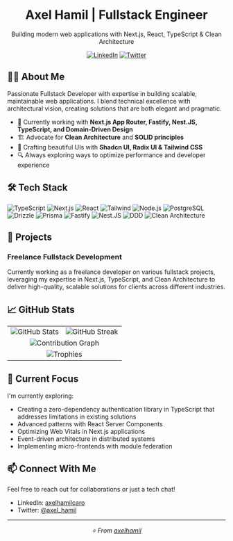 <!-- HEADER -->
<div align="center">
  <h1>Axel Hamil | Fullstack Engineer</h1>
  <p>Building modern web applications with Next.js, React, TypeScript & Clean Architecture</p>
  
  [![LinkedIn](https://img.shields.io/badge/LinkedIn-0A66C2?style=for-the-badge&logo=linkedin&logoColor=white)](https://linkedin.com/in/axelhamilcaro)
  [![Twitter](https://img.shields.io/badge/Twitter-1DA1F2?style=for-the-badge&logo=twitter&logoColor=white)](https://twitter.com/axel_hamil)
</div>

## 👨‍💻 About Me

Passionate Fullstack Developer with expertise in building scalable, maintainable web applications. I blend technical excellence with architectural vision, creating solutions that are both elegant and pragmatic.

- 🚀 Currently working with **Next.js App Router, Fastify, Nest.JS, TypeScript, and Domain-Driven Design**
- 🏗️ Advocate for **Clean Architecture** and **SOLID principles**
- 🎨 Crafting beautiful UIs with **Shadcn UI, Radix UI & Tailwind CSS**
- 🔍 Always exploring ways to optimize performance and developer experience

## 🛠️ Tech Stack

<div>
  <!-- Frontend -->
  <img src="https://img.shields.io/badge/TypeScript-3178C6?style=for-the-badge&logo=typescript&logoColor=white" alt="TypeScript" />
  <img src="https://img.shields.io/badge/Next.js-000000?style=for-the-badge&logo=next.js&logoColor=white" alt="Next.js" />
  <img src="https://img.shields.io/badge/React-61DAFB?style=for-the-badge&logo=react&logoColor=black" alt="React" />
  <img src="https://img.shields.io/badge/Tailwind_CSS-06B6D4?style=for-the-badge&logo=tailwind-css&logoColor=white" alt="Tailwind" />
  
  <!-- Backend -->
  <img src="https://img.shields.io/badge/Node.js-339933?style=for-the-badge&logo=node.js&logoColor=white" alt="Node.js" />
  <img src="https://img.shields.io/badge/PostgreSQL-4169E1?style=for-the-badge&logo=postgresql&logoColor=white" alt="PostgreSQL" />
  <img src="https://img.shields.io/badge/Drizzle-000000?style=for-the-badge&logo=drizzle&logoColor=white" alt="Drizzle" />
  <img src="https://img.shields.io/badge/Prisma-2D3748?style=for-the-badge&logo=prisma&logoColor=white" alt="Prisma" />
  <img src="https://img.shields.io/badge/Fastify-000000?style=for-the-badge&logo=fastify&logoColor=white" alt="Fastify" />
  <img src="https://img.shields.io/badge/Nest.JS-E02344?style=for-the-badge&logo=nestjs&logoColor=white" alt="Nest.JS" />
  
  <!-- Tools & Practices -->
  <img src="https://img.shields.io/badge/DDD-FF6B6B?style=for-the-badge&logoColor=white" alt="DDD" />
  <img src="https://img.shields.io/badge/Clean_Architecture-4FC08D?style=for-the-badge&logoColor=white" alt="Clean Architecture" />
</div>

## 💼 Projects

### Freelance Fullstack Development

Currently working as a freelance developer on various fullstack projects, leveraging my expertise in Next.js, TypeScript, and Clean Architecture to deliver high-quality, scalable solutions for clients across different industries.

## 📈 GitHub Stats

<div align="center">

<table>
  <tr>
    <td>
      <img src="https://github-readme-stats.vercel.app/api?username=axelhamil&show_icons=true&theme=catppuccin_mocha&hide_border=true&include_all_commits=true&count_private=true" alt="GitHub Stats" />
    </td>
    <td>
      <img src="https://github-readme-streak-stats.herokuapp.com?user=axelhamil&theme=catppuccin_mocha&hide_border=true" alt="GitHub Streak" />
    </td>
  </tr>
  <tr>
    <td colspan="2" align="center">
<img src="https://github-readme-activity-graph.vercel.app/graph?username=axelhamil&bg_color=24273a&color=cad3f5&line=cba6f7&point=8bd5ca&area=true&hide_border=true" alt="Contribution Graph" />
    </td>
  </tr>
  <tr>
    <td colspan="2" align="center">
      <img src="https://github-profile-trophy.vercel.app/?username=axelhamil&theme=catppuccin_mocha&no-frame=true&rank=SECRET,SS,S,AAA,AA,A,B,C" alt="Trophies" />
    </td>
  </tr>
</table>

</div>

## 🌱 Current Focus

I'm currently exploring:

- Creating a zero-dependency authentication library in TypeScript that addresses limitations in existing solutions
- Advanced patterns with React Server Components
- Optimizing Web Vitals in Next.js applications
- Event-driven architecture in distributed systems
- Implementing micro-frontends with module federation

## 📫 Connect With Me

Feel free to reach out for collaborations or just a tech chat!

- LinkedIn: [axelhamilcaro](https://linkedin.com/in/axelhamilcaro)
- Twitter: [@axel_hamil](https://twitter.com/axel_hamil)

---

<div align="center">
  <i>⭐️ From <a href="https://github.com/axelhamil">axelhamil</a></i>
</div>
